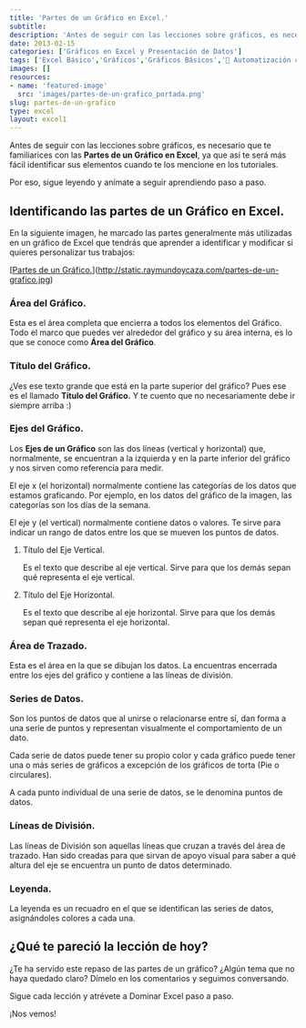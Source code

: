 ```yaml
---
title: 'Partes de un Gráfico en Excel.'
subtitle: 
description: 'Antes de seguir con las lecciones sobre gráficos, es necesario que te familiarices con las Partes de un Gráfico en Excel.'
date: 2013-02-15
categories: ['Gráficos en Excel y Presentación de Datos']
tags: ['Excel Básico','Gráficos','Gráficos Básicos','🤖 Automatización con Excel']
images: []
resources: 
- name: 'featured-image'
  src: 'images/partes-de-un-grafico_portada.png'
slug: partes-de-un-grafico
type: excel
layout: excel1
---
```


Antes de seguir con las lecciones sobre gráficos, es necesario que te familiarices con las **Partes de un Gráfico en Excel**, ya que así te será más fácil identificar sus elementos cuando te los mencione en los tutoriales.

Por eso, sigue leyendo y anímate a seguir aprendiendo paso a paso.

## Identificando las partes de un Gráfico en Excel.

En la siguiente imagen, he marcado las partes generalmente más utilizadas en un gráfico de Excel que tendrás que aprender a identificar y modificar si quieres personalizar tus trabajos:

[[Partes de un Gráfico.](images/partes-de-un-grafico-600x316.jpg)](http://static.raymundoycaza.com/partes-de-un-grafico.jpg)

### Área del Gráfico.

Esta es el área completa que encierra a todos los elementos del Gráfico. Todo el marco que puedes ver alrededor del gráfico y su área interna, es lo que se conoce como **Área del Gráfico**.

### Título del Gráfico.

¿Ves ese texto grande que está en la parte superior del gráfico? Pues ese es el llamado **Título del Gráfico.** Y te cuento que no necesariamente debe ir siempre arriba :)

### Ejes del Gráfico.

Los **Ejes de un Gráfico** son las dos líneas (vertical y horizontal) que, normalmente, se encuentran a la izquierda y en la parte inferior del gráfico y nos sirven como referencia para medir.

El eje x (el horizontal) normalmente contiene las categorías de los datos que estamos graficando. Por ejemplo, en los datos del gráfico de la imagen, las categorías son los días de la semana.

El eje y (el vertical) normalmente contiene datos o valores. Te sirve para indicar un rango de datos entre los que se mueven los puntos de datos.

1. Título del Eje Vertical.
    
    Es el texto que describe al eje vertical. Sirve para que los demás sepan qué representa el eje vertical.
    
2. Título del Eje Horizontal.
    
    Es el texto que describe al eje horizontal. Sirve para que los demás sepan qué representa el eje horizontal.
    

### Área de Trazado.

Esta es el área en la que se dibujan los datos. La encuentras encerrada entre los ejes del gráfico y contiene a las líneas de división.

### Series de Datos.

Son los puntos de datos que al unirse o relacionarse entre sí, dan forma a una serie de puntos y representan visualmente el comportamiento de un dato.

Cada serie de datos puede tener su propio color y cada gráfico puede tener una o más series de gráficos a excepción de los gráficos de torta (Pie o circulares).

A cada punto individual de una serie de datos, se le denomina puntos de datos.

### Líneas de División.

Las líneas de División son aquellas líneas que cruzan a través del área de trazado. Han sido creadas para que sirvan de apoyo visual para saber a qué altura del eje se encuentra un punto de datos determinado.

### Leyenda.

La leyenda es un recuadro en el que se identifican las series de datos, asignándoles colores a cada una.

## ¿Qué te pareció la lección de hoy?

¿Te ha servido este repaso de las partes de un gráfico? ¿Algún tema que no haya quedado claro? Dímelo en los comentarios y seguimos conversando.

Sigue cada lección y atrévete a Dominar Excel paso a paso.

¡Nos vemos!
